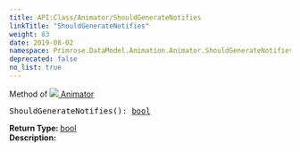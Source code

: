 ```yaml
---
title: API:Class/Animator/ShouldGenerateNotifies
linkTitle: "ShouldGenerateNotifies"
weight: 83
date: 2019-08-02
namespace: Primrose.DataModel.Animation.Animator.ShouldGenerateNotifies
deprecated: false
no_list: true
---
```

Method of <a href="/docs/api-reference/Class/Animator"><img src="/icons/silk/film.png"/>&nbsp;Animator</a>
<pre class="method-declaration">
ShouldGenerateNotifies(): <a class="type" href="/docs/api-reference/System/Primitives#boolean">bool</a></pre>
<b>Return Type: </b>
<a class="type" href="/docs/api-reference/System/Primitives#boolean">bool</a>
<br/>
<b>Description: </b>